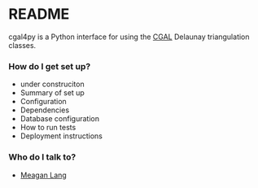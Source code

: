 # README #

cgal4py is a Python interface for using the [CGAL](http://www.cgal.org) Delaunay triangulation classes.

### How do I get set up? ###

* under construciton
* Summary of set up
* Configuration
* Dependencies
* Database configuration
* How to run tests
* Deployment instructions

### Who do I talk to? ###

* [Meagan Lang](mailto:langmm.astro@gmail.com)